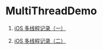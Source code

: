 # MultiThreadDemo

1. [iOS 多线程记录（一）](https://juejin.im/post/5c9c7e696fb9a070bc3f2379)

2. [iOS 多线程记录（二）](https://juejin.im/post/5cb34ca1f265da03b446045c)
